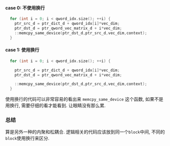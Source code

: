 #### case 0: 不使用换行
```cxx
  for (int i = 0; i < qword_idx.size(); ++i) {
    ptr_src_d = ptr_dict_d + qword_idx[i]*vec_dim;
    ptr_dst_d = ptr_qword_vec_matrix_d + i*vec_dim;
    ::memcpy_same_device(ptr_dst_d,ptr_src_d,vec_dim,context);
  }
```

#### case 1: 使用换行
```cxx
  for (int i = 0; i < qword_idx.size(); ++i) {

    ptr_src_d = ptr_dict_d + qword_idx[i]*vec_dim;
    ptr_dst_d = ptr_qword_vec_matrix_d + i*vec_dim;

    ::memcpy_same_device(ptr_dst_d,ptr_src_d,vec_dim,context);
  }
```
使用换行的代码可以非常容易的看出来 `memcpy_same_device` 这个函数, 如果不是用换行, 需要仔细的看才能看到.
让眼睛没有那么累.

### 总结
算是另外一种的内聚和松耦合.
逻辑相关的代码应该放到同一个`block`中间, 不同的`block`使用换行来区分.

